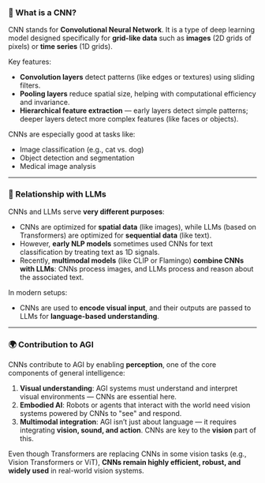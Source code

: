 ### 🧠 What is a CNN?

CNN stands for **Convolutional Neural Network**.
It is a type of deep learning model designed specifically for **grid-like data** such as **images** (2D grids of pixels) or **time series** (1D grids).

Key features:

* **Convolution layers** detect patterns (like edges or textures) using sliding filters.
* **Pooling layers** reduce spatial size, helping with computational efficiency and invariance.
* **Hierarchical feature extraction** — early layers detect simple patterns; deeper layers detect more complex features (like faces or objects).

CNNs are especially good at tasks like:

* Image classification (e.g., cat vs. dog)
* Object detection and segmentation
* Medical image analysis

---

### 🤝 Relationship with LLMs

CNNs and LLMs serve **very different purposes**:

* CNNs are optimized for **spatial data** (like images), while LLMs (based on Transformers) are optimized for **sequential data** (like text).
* However, **early NLP models** sometimes used CNNs for text classification by treating text as 1D signals.
* Recently, **multimodal models** (like CLIP or Flamingo) **combine CNNs with LLMs**: CNNs process images, and LLMs process and reason about the associated text.

In modern setups:

* CNNs are used to **encode visual input**, and their outputs are passed to LLMs for **language-based understanding**.

---

### 🌍 Contribution to AGI

CNNs contribute to AGI by enabling **perception**, one of the core components of general intelligence:

1. **Visual understanding**: AGI systems must understand and interpret visual environments — CNNs are essential here.
2. **Embodied AI**: Robots or agents that interact with the world need vision systems powered by CNNs to "see" and respond.
3. **Multimodal integration**: AGI isn’t just about language — it requires integrating **vision, sound, and action**. CNNs are key to the **vision** part of this.

Even though Transformers are replacing CNNs in some vision tasks (e.g., Vision Transformers or ViT), **CNNs remain highly efficient, robust, and widely used** in real-world vision systems.